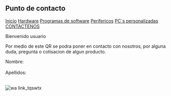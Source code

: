 
## Punto de contacto

[Inicio](index.md)  [Hardware](./hardware.md) [Programas de software](./software.md) [Perifericos](./perifericos.md) [PC´s personalizadas](./personalizado.md)  [CONTACTENOS](./contacto.md)

Bienvenido usuario

Por medio de este QR se podra poner en contacto con nosotros, por alguna duda, pregunta o cotisacion de algun producto.

<form>
<label for name="name"> Nombre:</label><br>
  <impute type="text" id="fn name" name "name" vale="Tus nombres"><br>
<label for "lname"> Apellidos:</label><br>
    <impute type="text" id="lname" name="lname" valve<"Apelidos"><br>
    <form>

![wa link_tqswtx](https://user-images.githubusercontent.com/99770113/158484787-f7fe5f48-cb91-4c91-9103-501d71836eb4.png)
